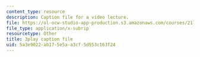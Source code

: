 ```yaml
---
content_type: resource
description: Caption file for a video lecture.
file: https://ol-ocw-studio-app-production.s3.amazonaws.com/courses/21l-011-the-film-experience-fall-2013/5a3e9022ab175e5aa3cf5d553c163f24_eO3RNUAFtDE.vtt
file_type: application/x-subrip
resourcetype: Other
title: 3play caption file
uid: 5a3e9022-ab17-5e5a-a3cf-5d553c163f24
---
```

